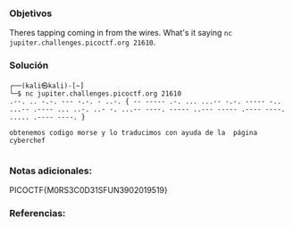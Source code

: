 ### Objetivos 
Theres tapping coming in from the wires. What's it saying `nc jupiter.challenges.picoctf.org 21610`.
### Solución 

```
┌──(kali㉿kali)-[~]
└─$ nc jupiter.challenges.picoctf.org 21610
.--. .. -.-. --- -.-. - ..-. { -- ----- .-. ... ...-- -.-. ----- -.. ...-- .---- ... ..-. ..- -. ...-- ----. ----- ..--- ----- .---- ----. ..... .---- ----. } 

obtenemos codigo morse y lo traducimos con ayuda de la  página cyberchef


```

### Notas adicionales:

PICOCTF{M0RS3C0D31SFUN3902019519}


### Referencias: